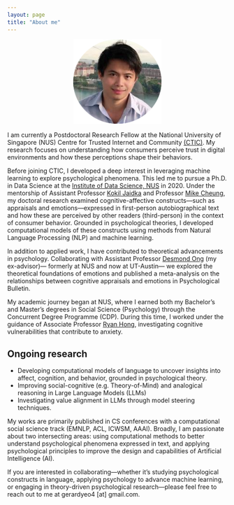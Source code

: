```yaml
---
layout: page
title: "About me"
---
```





<div style="text-align: center;">
    <img width="40%" src="/img/pic.png">
</div>

I am currently a Postdoctoral Research Fellow at the National University of Singapore (NUS) Centre for Trusted Internet and Community [(CTIC)](https://ctic.nus.edu.sg). My research focuses on understanding how consumers perceive trust in digital environments and how these perceptions shape their behaviors.

Before joining CTIC, I developed a deep interest in leveraging machine learning to explore psychological phenomena. This led me to pursue a Ph.D. in Data Science at the [Institute of Data Science, NUS](https://ids.nus.edu.sg) in 2020. Under the mentorship of Assistant Professor [Kokil Jaidka](https://discovery.nus.edu.sg/17291-kokil-jaidka) and Professor [Mike Cheung](https://fass.nus.edu.sg/psy/people/cheung-wai-leung-mike/), my doctoral research examined cognitive-affective constructs—such as appraisals and emotions—expressed in first-person autobiographical text and how these are perceived by other readers (third-person) in the context of consumer behavior. Grounded in psychological theories, I developed computational models of these constructs using methods from Natural Language Processing (NLP) and machine learning.

In addition to applied work, I have contributed to theoretical advancements in psychology. Collaborating with Assistant Professor [Desmond Ong](https://liberalarts.utexas.edu/psychology/faculty/co9953) (my ex-advisor)— formerly at NUS and now at UT-Austin— we explored the theoretical foundations of emotions and published a meta-analysis on the relationships between cognitive appraisals and emotions in Psychological Bulletin.

My academic journey began at NUS, where I earned both my Bachelor’s and Master’s degrees in Social Science (Psychology) through the Concurrent Degree Programme (CDP). During this time, I worked under the guidance of Associate Professor [Ryan Hong](https://discovery.nus.edu.sg/1409-ryan-hong), investigating cognitive vulnerabilities that contribute to anxiety.

## Ongoing research
- Developing computational models of language to uncover insights into affect, cognition, and behavior, grounded in psychological theory.
- Improving social-cognitive (e.g. Theory-of-Mind) and analogical reasoning in Large Language Models (LLMs)
- Investigating value alignment in LLMs through model steering techniques.

My works are primarily published in CS conferences with a computational social science track (EMNLP, ACL, ICWSM, AAAI). Broadly, I am passionate about two intersecting areas: using computational methods to better understand psychological phenomena expressed in text, and applying psychological principles to improve the design and capabilities of Artificial Intelligence (AI).

If you are interested in collaborating—whether it’s studying psychological constructs in language, applying psychology to advance machine learning, or engaging in theory-driven psychological research—please feel free to reach out to me at gerardyeo4 [at] gmail.com.

